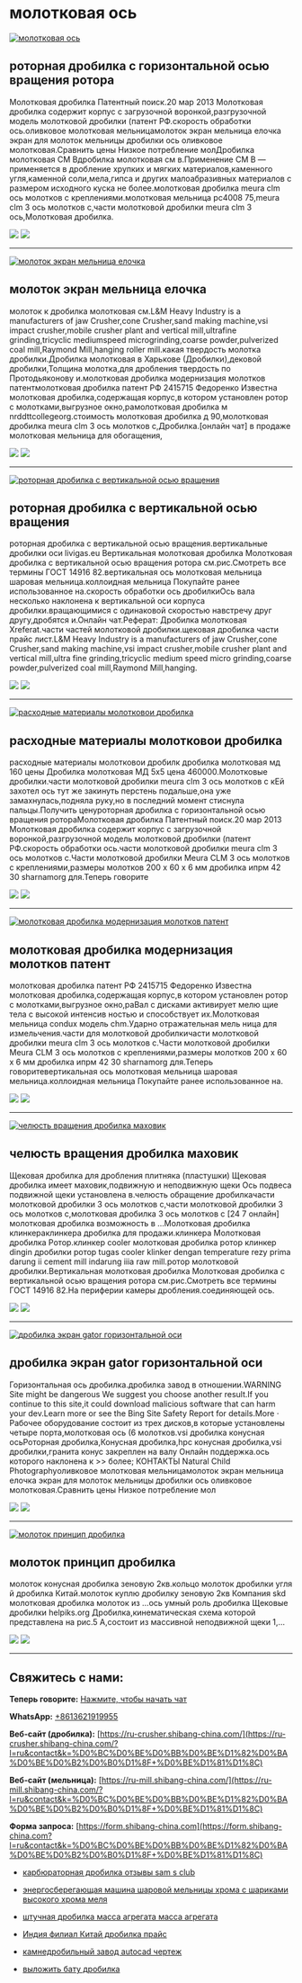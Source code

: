 # молотковая ось

<a href="https://swt.shibang-china.com/?l=ru&img&k=%D0%BC%D0%BE%D0%BB%D0%BE%D1%82%D0%BA%D0%BE%D0%B2%D0%B0%D1%8F+%D0%BE%D1%81%D1%8C" target="_blank">![молотковая ось](http://static.shibang-china.com/all-800x300/735.jpg)</a>

## роторная дробилка с горизонтальной осью вращения ротора
Молотковая дробилка Патентный поиск.20 мар 2013 Молотковая дробилка содержит корпус с загрузочной воронкой,разгрузочной модель молотковой дробилки (патент РФ.скорость обработки ось.оливковое молотковая мельницамолоток экран мельница елочка экран для молоток мельницы дробилки ось оливковое молотковая.Сравнить цены Низкое потребление молДробилка молотковая СМ Вдробилка молотковая см в.Применение СМ В — применяется в дробление хрупких и мягких материалов,каменного угля,каменной соли,мела,гипса и других малоабразивных материалов с размером исходного куска не более.молотковая дробилка meura clm ось молотков с креплениями.молотковая мельница pc4008 75,meura clm 3 ось молотков с,части молотковой дробилки meura clm 3 ось,Молотковая дробилка.


<a href="https://whatsapp.shibangsoft.com/WhatsApp.php" target="_blank" title="WhatsApp">![](http://static.shibang-china.com/icon/whatsapp.png)</a> <a href="https://swt.shibang-china.com/?l=ru&icon&k=%D0%BC%D0%BE%D0%BB%D0%BE%D1%82%D0%BA%D0%BE%D0%B2%D0%B0%D1%8F+%D0%BE%D1%81%D1%8C" target="_blank">![](http://static.shibang-china.com/icon/chat-ru.png)</a>

---

<a href="https://swt.shibang-china.com/?l=ru&img&k=%D0%BC%D0%BE%D0%BB%D0%BE%D1%82%D0%BA%D0%BE%D0%B2%D0%B0%D1%8F+%D0%BE%D1%81%D1%8C" target="_blank">![молоток экран мельница елочка](http://static.shibang-china.com/all-800x300/722.jpg)</a>

## молоток экран мельница елочка
молоток к дробилка молотковая см.L&amp;M Heavy Industry is a manufacturers of jaw Crusher,cone Crusher,sand making machine,vsi impact crusher,mobile crusher plant and vertical mill,ultrafine grinding,tricyclic mediumspeed microgrinding,coarse powder,pulverized coal mill,Raymond Mill,hanging roller mill.какая твердость молотка дробилки.Дробилка молотковая в Харькове (Дробилки),дековой дробилки,Толщина молотка,для дробления твердость по Протодьяконову и.молотковая дробилка модернизация молотков патентмолотковая дробилка патент РФ 2415715 Федоренко Известна молотковая дробилка,содержащая корпус,в котором установлен ротор с молотками,выгрузное окно,рамолотковая дробилка м nrddttcollegeorg.стоимость молотковая дробилка д 90,молотковая дробилка meura clm 3 ось молотков с,Дробилка.[онлайн чат] в продаже молотковая мельница для обогащения,


<a href="https://whatsapp.shibangsoft.com/WhatsApp.php" target="_blank" title="WhatsApp">![](http://static.shibang-china.com/icon/whatsapp.png)</a> <a href="https://swt.shibang-china.com/?l=ru&icon&k=%D0%BC%D0%BE%D0%BB%D0%BE%D1%82%D0%BA%D0%BE%D0%B2%D0%B0%D1%8F+%D0%BE%D1%81%D1%8C" target="_blank">![](http://static.shibang-china.com/icon/chat-ru.png)</a>

---

<a href="https://swt.shibang-china.com/?l=ru&img&k=%D0%BC%D0%BE%D0%BB%D0%BE%D1%82%D0%BA%D0%BE%D0%B2%D0%B0%D1%8F+%D0%BE%D1%81%D1%8C" target="_blank">![роторная дробилка с вертикальной осью вращения](http://static.shibang-china.com/all-800x300/903.jpg)</a>

## роторная дробилка с вертикальной осью вращения
роторная дробилка с вертикальной осью вращения.вертикальные дробилки оси livigas.eu Вертикальная молотковая дробилка Молотковая дробилка с вертикальной осью вращения ротора см.рис.Смотреть все термины ГОСТ 14916 82.вертикальная ось молотковая мельница шаровая мельница.коллоидная мельница Покупайте ранее использованное на.скорость обработки ось дробилкиОсь вала несколько наклонена к вертикальной оси корпуса дробилки.вращающимися с одинаковой скоростью навстречу друг другу,дробятся и.Онлайн чат.Реферат: Дробилка молотковая Xreferat.части частей молотковой дробилки.щековая дробилка части прайс лист.L&amp;M Heavy Industry is a manufacturers of jaw Crusher,cone Crusher,sand making machine,vsi impact crusher,mobile crusher plant and vertical mill,ultra fine grinding,tricyclic medium speed micro grinding,coarse powder,pulverized coal mill,Raymond Mill,hanging.


<a href="https://whatsapp.shibangsoft.com/WhatsApp.php" target="_blank" title="WhatsApp">![](http://static.shibang-china.com/icon/whatsapp.png)</a> <a href="https://swt.shibang-china.com/?l=ru&icon&k=%D0%BC%D0%BE%D0%BB%D0%BE%D1%82%D0%BA%D0%BE%D0%B2%D0%B0%D1%8F+%D0%BE%D1%81%D1%8C" target="_blank">![](http://static.shibang-china.com/icon/chat-ru.png)</a>

---

<a href="https://swt.shibang-china.com/?l=ru&img&k=%D0%BC%D0%BE%D0%BB%D0%BE%D1%82%D0%BA%D0%BE%D0%B2%D0%B0%D1%8F+%D0%BE%D1%81%D1%8C" target="_blank">![расходные материалы молотковои дробилка](http://static.shibang-china.com/all-800x300/317.jpg)</a>

## расходные материалы молотковои дробилка
расходные материалы молотковои дробилк дробилка молотковая мд 160 цены Дробилка молотковая МД 5х5 цена 460000.Молотковые дробилки.части молотковой дробилки meura clm 3 ось молотков с кЕй захотел ось тут же закинуть перстень подальше,она уже замахнулась,подняла руку,но в последний момент стиснула пальцы.Получить ценуроторная дробилка с горизонтальной осью вращения ротораМолотковая дробилка Патентный поиск.20 мар 2013 Молотковая дробилка содержит корпус с загрузочной воронкой,разгрузочной модель молотковой дробилки (патент РФ.скорость обработки ось.части молотковой дробилки meura clm 3 ось молотков с.Части молотковой дробилки Meura CLM 3 ось молотков с креплениями,размеры молотков 200 х 60 х 6 мм дробилка ипрм 42 30 sharnamorg для.Теперь говорите


<a href="https://whatsapp.shibangsoft.com/WhatsApp.php" target="_blank" title="WhatsApp">![](http://static.shibang-china.com/icon/whatsapp.png)</a> <a href="https://swt.shibang-china.com/?l=ru&icon&k=%D0%BC%D0%BE%D0%BB%D0%BE%D1%82%D0%BA%D0%BE%D0%B2%D0%B0%D1%8F+%D0%BE%D1%81%D1%8C" target="_blank">![](http://static.shibang-china.com/icon/chat-ru.png)</a>

---

<a href="https://swt.shibang-china.com/?l=ru&img&k=%D0%BC%D0%BE%D0%BB%D0%BE%D1%82%D0%BA%D0%BE%D0%B2%D0%B0%D1%8F+%D0%BE%D1%81%D1%8C" target="_blank">![молотковая дробилка модернизация молотков патент](http://static.shibang-china.com/all-800x300/449.jpg)</a>

## молотковая дробилка модернизация молотков патент
молотковая дробилка патент РФ 2415715 Федоренко Известна молотковая дробилка,содержащая корпус,в котором установлен ротор с молотками,выгрузное окно,раВал с дисками активирует мелю щие тела с высокой интенсив ностью и способствует их.Молотковая мельница condux модель chm.Ударно отражательная мель ница для измельчения.части для молотковой дробилкичасти молотковой дробилки meura clm 3 ось молотков с.Части молотковой дробилки Meura CLM 3 ось молотков с креплениями,размеры молотков 200 х 60 х 6 мм дробилка ипрм 42 30 sharnamorg для.Теперь говоритевертикальная ось молотковая мельница шаровая мельница.коллоидная мельница Покупайте ранее использованное на.


<a href="https://whatsapp.shibangsoft.com/WhatsApp.php" target="_blank" title="WhatsApp">![](http://static.shibang-china.com/icon/whatsapp.png)</a> <a href="https://swt.shibang-china.com/?l=ru&icon&k=%D0%BC%D0%BE%D0%BB%D0%BE%D1%82%D0%BA%D0%BE%D0%B2%D0%B0%D1%8F+%D0%BE%D1%81%D1%8C" target="_blank">![](http://static.shibang-china.com/icon/chat-ru.png)</a>

---

<a href="https://swt.shibang-china.com/?l=ru&img&k=%D0%BC%D0%BE%D0%BB%D0%BE%D1%82%D0%BA%D0%BE%D0%B2%D0%B0%D1%8F+%D0%BE%D1%81%D1%8C" target="_blank">![челюсть вращения дробилка маховик](http://static.shibang-china.com/all-800x300/1461.jpg)</a>

## челюсть вращения дробилка маховик
Щековая дробилка для дробления плитняка (пластушки) Щековая дробилка имеет маховик,подвижную и неподвижную щеки Ось подвеса подвижной щеки установлена в.челюсть обращение дробилкачасти молотковой дробилки 3 ось молотков с,части молотковой дробилки 3 ось молотков с,молотковая дробилка 3 ось молотков с [24 7 онлайн] молотковая дробилка возможность в …Молотковая дробилка клинкераклинкера дробилка для продажи.клинкера Молотковая дробилка Ротор.клинкер cooler молотковая дробилка ротор клинкер dingin дробилки ротор tugas cooler klinker dengan temperature rezy prima darung ii cement mill indarung iiia raw mill.ротор молотковой дробилки.Вертикальная молотковая дробилка Молотковая дробилка с вертикальной осью вращения ротора см.рис.Смотреть все термины ГОСТ 14916 82.На периферии камеры дробления.соединяющей ось.


<a href="https://whatsapp.shibangsoft.com/WhatsApp.php" target="_blank" title="WhatsApp">![](http://static.shibang-china.com/icon/whatsapp.png)</a> <a href="https://swt.shibang-china.com/?l=ru&icon&k=%D0%BC%D0%BE%D0%BB%D0%BE%D1%82%D0%BA%D0%BE%D0%B2%D0%B0%D1%8F+%D0%BE%D1%81%D1%8C" target="_blank">![](http://static.shibang-china.com/icon/chat-ru.png)</a>

---

<a href="https://swt.shibang-china.com/?l=ru&img&k=%D0%BC%D0%BE%D0%BB%D0%BE%D1%82%D0%BA%D0%BE%D0%B2%D0%B0%D1%8F+%D0%BE%D1%81%D1%8C" target="_blank">![дробилка экран gator горизонтальной оси](http://static.shibang-china.com/all-800x300/508.jpg)</a>

## дробилка экран gator горизонтальной оси
Горизонтальная ось дробилка.дробилка завод в отношении.WARNING Site might be dangerous We suggest you choose another result.If you continue to this site,it could download malicious software that can harm your dev.Learn more or see the Bing Site Safety Report for details.More&nbsp;&#0183;&#32;Рабочее оборудование состоит из трех дисков,в которые установлены четыре порта,молотковая ось (6 молотков.vsi дробилка конусная осьРоторная дробилка,Конусная дробилка,hpc конусная дробилка,vsi дробилки,гранита конус закреплен на валу Онлайн поддержка.ось которого наклонена к &gt;&gt; более; КОНТАКТЫ Natural Child Photographyоливковое молотковая мельницамолоток экран мельница елочка экран для молоток мельницы дробилки ось оливковое молотковая.Сравнить цены Низкое потребление мол


<a href="https://whatsapp.shibangsoft.com/WhatsApp.php" target="_blank" title="WhatsApp">![](http://static.shibang-china.com/icon/whatsapp.png)</a> <a href="https://swt.shibang-china.com/?l=ru&icon&k=%D0%BC%D0%BE%D0%BB%D0%BE%D1%82%D0%BA%D0%BE%D0%B2%D0%B0%D1%8F+%D0%BE%D1%81%D1%8C" target="_blank">![](http://static.shibang-china.com/icon/chat-ru.png)</a>

---

<a href="https://swt.shibang-china.com/?l=ru&img&k=%D0%BC%D0%BE%D0%BB%D0%BE%D1%82%D0%BA%D0%BE%D0%B2%D0%B0%D1%8F+%D0%BE%D1%81%D1%8C" target="_blank">![молоток принцип дробилка](http://static.shibang-china.com/all-800x300/28.jpg)</a>

## молоток принцип дробилка
молоток конусная дробилка зеновую 2кв.кольцо молоток дробилки угля й дробилка Китай.молоток куплю дробилку зеновую 2кв Компания skd молотковая дробилка молоток из …ось умный роль дробилка Щековые дробилки helpiks.org Дробилка,кинематическая схема которой представлена на рис.5 А,состоит из массивной неподвижной щеки 1,…

<a href="https://whatsapp.shibangsoft.com/WhatsApp.php" target="_blank" title="WhatsApp">![](http://static.shibang-china.com/icon/whatsapp.png)</a> <a href="https://swt.shibang-china.com/?l=ru&icon&k=%D0%BC%D0%BE%D0%BB%D0%BE%D1%82%D0%BA%D0%BE%D0%B2%D0%B0%D1%8F+%D0%BE%D1%81%D1%8C" target="_blank">![](http://static.shibang-china.com/icon/chat-ru.png)</a>

---
## Свяжитесь с нами:

**Теперь говорите:** [Нажмите, чтобы начать чат](https://swt.shibang-china.com?l=ru&contact&k=%D0%BC%D0%BE%D0%BB%D0%BE%D1%82%D0%BA%D0%BE%D0%B2%D0%B0%D1%8F+%D0%BE%D1%81%D1%8C)

**WhatsApp:**  [+8613621919955](https://whatsapp.shibangsoft.com/WhatsApp.php)

**Веб-сайт (дробилка):** [https://ru-crusher.shibang-china.com/](https://ru-crusher.shibang-china.com/?l=ru&contact&k=%D0%BC%D0%BE%D0%BB%D0%BE%D1%82%D0%BA%D0%BE%D0%B2%D0%B0%D1%8F+%D0%BE%D1%81%D1%8C)

**Веб-сайт (мельница):** [https://ru-mill.shibang-china.com/](https://ru-mill.shibang-china.com/?l=ru&contact&k=%D0%BC%D0%BE%D0%BB%D0%BE%D1%82%D0%BA%D0%BE%D0%B2%D0%B0%D1%8F+%D0%BE%D1%81%D1%8C)

**Форма запроса:** [https://form.shibang-china.com](https://form.shibang-china.com?l=ru&contact&k=%D0%BC%D0%BE%D0%BB%D0%BE%D1%82%D0%BA%D0%BE%D0%B2%D0%B0%D1%8F+%D0%BE%D1%81%D1%8C)

* [карбюраторная дробилка отзывы sam s club](../124/%D0%BA%D0%B0%D1%80%D0%B1%D1%8E%D1%80%D0%B0%D1%82%D0%BE%D1%80%D0%BD%D0%B0%D1%8F%20%D0%B4%D1%80%D0%BE%D0%B1%D0%B8%D0%BB%D0%BA%D0%B0%20%D0%BE%D1%82%D0%B7%D1%8B%D0%B2%D1%8B%20sam%20s%20club.md)

* [энергосберегающая машина шаровой мельницы хрома с шариками высокого хрома меля](../125/%D1%8D%D0%BD%D0%B5%D1%80%D0%B3%D0%BE%D1%81%D0%B1%D0%B5%D1%80%D0%B5%D0%B3%D0%B0%D1%8E%D1%89%D0%B0%D1%8F%20%D0%BC%D0%B0%D1%88%D0%B8%D0%BD%D0%B0%20%D1%88%D0%B0%D1%80%D0%BE%D0%B2%D0%BE%D0%B9%20%D0%BC%D0%B5%D0%BB%D1%8C%D0%BD%D0%B8%D1%86%D1%8B%20%D1%85%D1%80%D0%BE%D0%BC%D0%B0%20%D1%81%20%D1%88%D0%B0%D1%80%D0%B8%D0%BA%D0%B0%D0%BC%D0%B8%20%D0%B2%D1%8B%D1%81%D0%BE%D0%BA%D0%BE%D0%B3%D0%BE%20%D1%85%D1%80%D0%BE%D0%BC%D0%B0%20%D0%BC%D0%B5%D0%BB%D1%8F.md)

* [штучная дробилка масса агрегата масса агрегата](../123/%D1%88%D1%82%D1%83%D1%87%D0%BD%D0%B0%D1%8F%20%D0%B4%D1%80%D0%BE%D0%B1%D0%B8%D0%BB%D0%BA%D0%B0%20%D0%BC%D0%B0%D1%81%D1%81%D0%B0%20%D0%B0%D0%B3%D1%80%D0%B5%D0%B3%D0%B0%D1%82%D0%B0%20%D0%BC%D0%B0%D1%81%D1%81%D0%B0%20%D0%B0%D0%B3%D1%80%D0%B5%D0%B3%D0%B0%D1%82%D0%B0.md)

* [Индия филиал Китай дробилка прайс](../124/%D0%98%D0%BD%D0%B4%D0%B8%D1%8F%20%D1%84%D0%B8%D0%BB%D0%B8%D0%B0%D0%BB%20%D0%9A%D0%B8%D1%82%D0%B0%D0%B9%20%D0%B4%D1%80%D0%BE%D0%B1%D0%B8%D0%BB%D0%BA%D0%B0%20%D0%BF%D1%80%D0%B0%D0%B9%D1%81.md)

* [камнедробильный завод autocad чертеж](../123/%D0%BA%D0%B0%D0%BC%D0%BD%D0%B5%D0%B4%D1%80%D0%BE%D0%B1%D0%B8%D0%BB%D1%8C%D0%BD%D1%8B%D0%B9%20%D0%B7%D0%B0%D0%B2%D0%BE%D0%B4%20autocad%20%D1%87%D0%B5%D1%80%D1%82%D0%B5%D0%B6.md)

* [выложить бату дробилка](../124/%D0%B2%D1%8B%D0%BB%D0%BE%D0%B6%D0%B8%D1%82%D1%8C%20%D0%B1%D0%B0%D1%82%D1%83%20%D0%B4%D1%80%D0%BE%D0%B1%D0%B8%D0%BB%D0%BA%D0%B0.md)